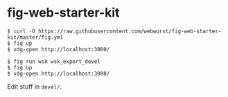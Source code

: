 fig-web-starter-kit
===================

    $ curl -O https://raw.githubusercontent.com/webwurst/fig-web-starter-kit/master/fig.yml
    $ fig up
    $ xdg-open http://localhost:3000/
    
    $ fig run wsk wsk_export_devel
    $ fig up
    $ xdg-open http://localhost:3000/
    
Edit stuff in `devel/`.
